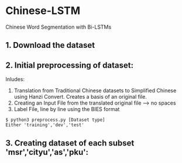 # Chinese-LSTM
Chinese Word Segmentation with Bi-LSTMs

## 1. Download the dataset
## 2. Initial preprocessing of dataset:
Inludes:
1. Translation from Traditional Chinese datasets to Simplified Chinese using Hanzi Convert. Creates a basis of an original file.
2. Creating an Input File from the translated original file --> no spaces
3. Label File, line by line using the BIES format

```
$ python3 preprocess.py [Dataset type]
Either 'training','dev','test'
```
## 3. Creating dataset of each subset 'msr','cityu','as','pku':
